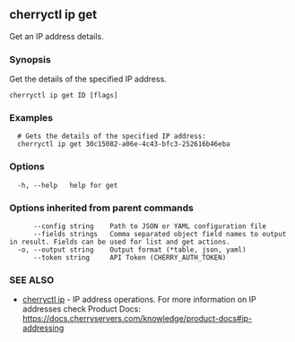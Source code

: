 ## cherryctl ip get

Get an IP address details.

### Synopsis

Get the details of the specified IP address.

```
cherryctl ip get ID [flags]
```

### Examples

```
  # Gets the details of the specified IP address:
  cherryctl ip get 30c15082-a06e-4c43-bfc3-252616b46eba
```

### Options

```
  -h, --help   help for get
```

### Options inherited from parent commands

```
      --config string    Path to JSON or YAML configuration file
      --fields strings   Comma separated object field names to output in result. Fields can be used for list and get actions.
  -o, --output string    Output format (*table, json, yaml)
      --token string     API Token (CHERRY_AUTH_TOKEN)
```

### SEE ALSO

* [cherryctl ip](cherryctl_ip.md)	 - IP address operations. For more information on IP addresses check Product Docs: https://docs.cherryservers.com/knowledge/product-docs#ip-addressing

